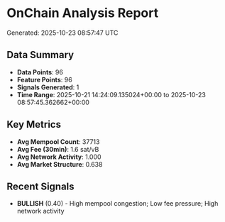 # OnChain Analysis Report
Generated: 2025-10-23 08:57:47 UTC

## Data Summary
- **Data Points**: 96
- **Feature Points**: 96
- **Signals Generated**: 1
- **Time Range**: 2025-10-21 14:24:09.135024+00:00 to 2025-10-23 08:57:45.362662+00:00

## Key Metrics
- **Avg Mempool Count**: 37713
- **Avg Fee (30min)**: 1.6 sat/vB
- **Avg Network Activity**: 1.000
- **Avg Market Structure**: 0.638

## Recent Signals
- **BULLISH** (0.40) - High mempool congestion; Low fee pressure; High network activity
